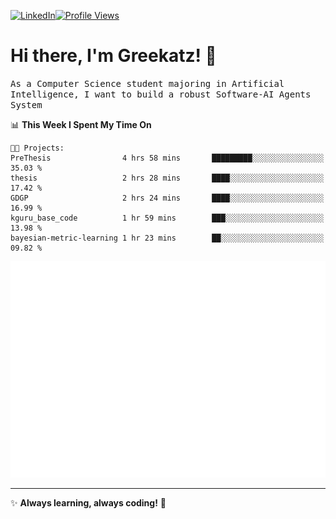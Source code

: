 [![LinkedIn](https://img.shields.io/badge/LinkedIn-0077B5?style=flat&logo=linkedin&logoColor=white)](https://www.linkedin.com/in/hungarbeit1912/)[![Profile Views](https://komarev.com/ghpvc/?username=Greekatz&color=blue&style=flat-square)](https://github.com/Greekatz)  


# Hi there, I'm Greekatz! 👋

<samp>As a Computer Science student majoring in Artificial Intelligence, I want to build a robust Software-AI Agents System<samp>


<!--START_SECTION:waka-->
📊 **This Week I Spent My Time On** 

```text
🐱‍💻 Projects: 
PreThesis                4 hrs 58 mins       █████████░░░░░░░░░░░░░░░░   35.03 % 
thesis                   2 hrs 28 mins       ████░░░░░░░░░░░░░░░░░░░░░   17.42 % 
GDGP                     2 hrs 24 mins       ████░░░░░░░░░░░░░░░░░░░░░   16.99 % 
kguru_base_code          1 hr 59 mins        ███░░░░░░░░░░░░░░░░░░░░░░   13.98 % 
bayesian-metric-learning 1 hr 23 mins        ██░░░░░░░░░░░░░░░░░░░░░░░   09.82 % 
```


<!--END_SECTION:waka-->

![Full-year Contribution Calendar](https://github.com/Greekatz/Greekatz/blob/main/metrics.plugin.isocalendar.fullyear.svg)

---
✨ **Always learning, always coding!** 🚀
